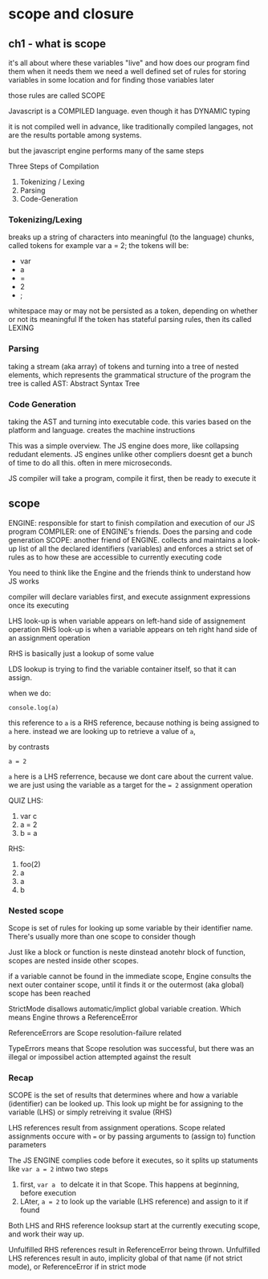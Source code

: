 # scope and closure

## ch1 - what is scope

it's all about where these variables "live"
and how does our program find them when it needs them
we need a well defined set of rules for storing variables in some location
and for finding those variables later

those rules are called SCOPE

Javascript is a COMPILED language. even though it has DYNAMIC typing

it is not compiled well in advance, like traditionally compiled langages, not are the results portable among systems.

but the javascript engine performs many of the same steps

Three Steps of Compilation
1. Tokenizing / Lexing
2. Parsing
3. Code-Generation

### Tokenizing/Lexing
breaks up a string of characters into meaningful (to the language) chunks, called tokens
for example
var a = 2;
the tokens will be:
- var
- a
- =
- 2
- ;

whitespace may or may not be persisted as a token, depending on whether or not its meaningful
If the token has stateful parsing rules, then its called LEXING

### Parsing
taking a stream (aka array) of tokens and turning into a tree of nested elements, which represents the grammatical structure of the program
the tree is called AST: Abstract Syntax Tree

### Code Generation
taking the AST and turning into executable code. this varies based on the platform and language.
creates the machine instructions

This was a simple overview. The JS engine does more, like collapsing redudant elements.  JS engines unlike other compliers doesnt get a bunch of time to do all this. often in mere microseconds.

JS compiler will take a program, compile it first, then be ready to execute it

## scope

ENGINE: responsible for start to finish compilation and execution of our JS program
COMPILER: one of ENGINE's friends. Does the parsing and code generation
SCOPE: another friend of ENGINE. collects and maintains a look-up list of all the declared identifiers (variables) and enforces a strict set of rules as to how these are accessible to currently executing code

You need to think like the Engine and the friends think to understand how JS works

compiler will declare variables first, and execute assignment expressions once its executing

LHS look-up is when variable appears on left-hand side of assignement operation
RHS look-up is when a variable appears on teh right hand side of an assignment operation

RHS is basically just a lookup of some value

LDS lookup is trying to find the variable container itself, so that it can assign.

when we do:
```
console.log(a)
```

this reference to `a` is a RHS reference, because nothing is being assigned to `a` here. instead we are looking up to retrieve a value of `a`,

by contrasts
```
a = 2
```
`a` here is a LHS referrence, because we dont care about the current value. we are just using the variable as a target for the `= 2` assignment operation

QUIZ
LHS:
1. var c
2. a = 2
3. b = a

RHS:
1. foo(2)
2. a
3. a
4. b


### Nested scope

Scope is set of rules for looking up some variable by their identifier name. There's usually more than one scope to consider though

Just like a block or function is neste dinstead anotehr block of function, scopes are nested inside other scopes.

if a variable cannot be found in the immediate scope, Engine consults the next outer container scope, until it finds it or the outermost (aka global) scope has been reached


StrictMode disallows automatic/implict global variable creation.
Which means Engine throws a ReferenceError

ReferenceErrors are Scope resolution-failure related

TypeErrors means that Scope resolution was successful, but there was an illegal or impossibel action attempted against the result

### Recap

SCOPE is the set of results that determines where and how a variable (identifier) can be looked up. This look up might be for assigning to the variable (LHS) or simply retreiving it svalue (RHS)

LHS references result from assignment operations. Scope related assignments occure with `=` or by passing arguments to (assign to) function parameters

The JS ENGINE complies code before it executes, so it splits up statuments like `var a = 2` intwo two steps

1. first, `var a ` to delcate it in that Scope. This happens at beginning, before execution
2. LAter, `a = 2` to look up the variable (LHS reference) and assign to it if found

Both LHS and RHS reference looksup start at the currently executing scope, and work their way up.

Unfulfilled RHS references result in ReferenceError being thrown. 
Unfulfilled LHS references result in auto, implicity global of that name (if not strict mode), or ReferenceError if in strict mode






